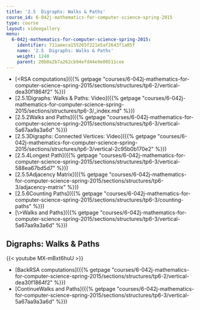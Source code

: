 ```yaml
---
title: '2.5  Digraphs: Walks & Paths'
course_id: 6-042j-mathematics-for-computer-science-spring-2015
type: course
layout: videogallery
menu:
  6-042j-mathematics-for-computer-science-spring-2015:
    identifier: 711aeeca155265f221e5af2643f1a05f
    name: '2.5  Digraphs: Walks & Paths'
    weight: 1240
    parent: 20b0a2b7a262cb94efd44e9e00511cee
---
```

*   [<RSA computations]({{% getpage "courses/6-042j-mathematics-for-computer-science-spring-2015/sections/structures/tp6-2/vertical-dea30f1864f2" %}})
*   [2.5.1Digraphs: Walks & Paths: Video]({{% getpage "courses/6-042j-mathematics-for-computer-science-spring-2015/sections/structures/tp6-3/_index.md" %}})
*   [2.5.2Walks and Paths]({{% getpage "courses/6-042j-mathematics-for-computer-science-spring-2015/sections/structures/tp6-3/vertical-5a67aa9a3a6d" %}})
*   [2.5.3Digraphs: Connected Vertices: Video]({{% getpage "courses/6-042j-mathematics-for-computer-science-spring-2015/sections/structures/tp6-3/vertical-2c95b0b170e2" %}})
*   [2.5.4Longest Path]({{% getpage "courses/6-042j-mathematics-for-computer-science-spring-2015/sections/structures/tp6-3/vertical-588ea67bd5d7" %}})
*   [2.5.5Adjacency Matrix]({{% getpage "courses/6-042j-mathematics-for-computer-science-spring-2015/sections/structures/tp6-3/adjacency-matrix" %}})
*   [2.5.6Counting Paths]({{% getpage "courses/6-042j-mathematics-for-computer-science-spring-2015/sections/structures/tp6-3/counting-paths" %}})
*   [\\>Walks and Paths]({{% getpage "courses/6-042j-mathematics-for-computer-science-spring-2015/sections/structures/tp6-3/vertical-5a67aa9a3a6d" %}})

Digraphs: Walks & Paths
-----------------------

{{< youtube MX-mBxt6huU >}}

*   [BackRSA computations]({{% getpage "courses/6-042j-mathematics-for-computer-science-spring-2015/sections/structures/tp6-2/vertical-dea30f1864f2" %}})
*   [ContinueWalks and Paths]({{% getpage "courses/6-042j-mathematics-for-computer-science-spring-2015/sections/structures/tp6-3/vertical-5a67aa9a3a6d" %}})